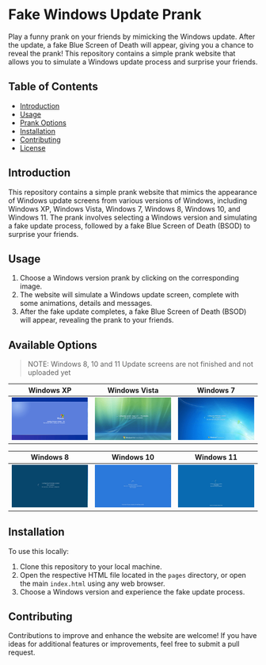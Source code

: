 # Fake Windows Update Prank
Play a funny prank on your friends by mimicking the Windows update. After the update, a fake Blue Screen of Death will appear, giving you a chance to reveal the prank! This repository contains a simple prank website that allows you to simulate a Windows update process and surprise your friends.

## Table of Contents
- [Introduction](#introduction)
- [Usage](#usage)
- [Prank Options](#prank-options)
- [Installation](#installation)
- [Contributing](#contributing)
- [License](#license)

## Introduction
This repository contains a simple prank website that mimics the appearance of Windows update screens from various versions of Windows, including Windows XP, Windows Vista, Windows 7, Windows 8, Windows 10, and Windows 11. The prank involves selecting a Windows version and simulating a fake update process, followed by a fake Blue Screen of Death (BSOD) to surprise your friends.

## Usage
1. Choose a Windows version prank by clicking on the corresponding image.
3. The website will simulate a Windows update screen, complete with some animations, details and messages.
4. After the fake update completes, a fake Blue Screen of Death (BSOD) will appear, revealing the prank to your friends.

## Available Options
> NOTE: Windows 8, 10 and 11 Update screens are not finished and not uploaded yet

| Windows XP | Windows Vista | Windows 7 |
|:---:|:---:|:---:|
| ![Windows XP Prank](./assets/windows%20xp.png) | ![Windows Vista Prank](./assets/windows%20vista.png) | ![Windows 7 Prank](./assets/windows%207.png) |

| Windows 8 | Windows 10 | Windows 11 |
|:---:|:---:|:---:|
| ![Windows 8 Prank](./assets/windows%208.png) | ![Windows 10 Prank](./assets/windows%2010.png) | ![Windows 11 Prank](./assets/windows%2011.png) |

## Installation
To use this locally:
1. Clone this repository to your local machine.
2. Open the respective HTML file located in the `pages` directory, or open the main `index.html` using any web browser.
3. Choose a Windows version and experience the fake update process.

## Contributing
Contributions to improve and enhance the website are welcome! If you have ideas for additional features or improvements, feel free to submit a pull request.
